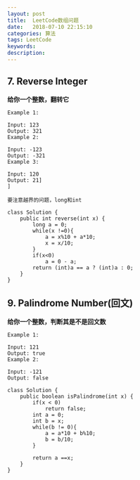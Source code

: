 ```yaml
---
layout: post
title:  LeetCode数组问题
date:   2018-07-10 22:15:10
categories: 算法
tags: LeetCode
keywords: 
description: 
---
```




## 7. Reverse Integer
**给你一个整数，翻转它**
```
Example 1:

Input: 123
Output: 321
Example 2:

Input: -123
Output: -321
Example 3:

Input: 120
Output: 21]
]
```
```
要注意越界的问题，long和int
```
```
class Solution {
    public int reverse(int x) {
        long a = 0;
        while(x !=0){
            a = x%10 + a*10;
            x = x/10;
        }
        if(x<0)
            a = 0 - a;
        return (int)a == a ? (int)a : 0;
    }
}
```
## 9. Palindrome Number(回文)
**给你一个整数，判断其是不是回文数**
```
Example 1:

Input: 121
Output: true
Example 2:

Input: -121
Output: false
```
```
class Solution {
    public boolean isPalindrome(int x) {
        if(x < 0)
            return false;
        int a = 0;
        int b = x;
        while(b != 0){
            a = a*10 + b%10;
            b = b/10;
        }
        
        return a ==x;
    }
}
```
